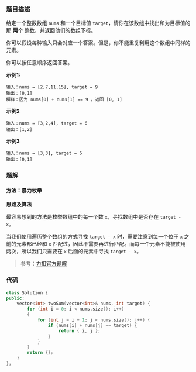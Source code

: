 ### 题目描述

给定一个整数数组 `nums` 和一个目标值 `target`，请你在该数组中找出和为目标值的那 **两个** 整数，并返回他们的数组下标。

你可以假设每种输入只会对应一个答案。但是，你不能重复利用这个数组中同样的元素。

你可以按任意顺序返回答案。

**示例1:**

```
输入：nums = [2,7,11,15], target = 9
输出：[0,1]
解释：因为 nums[0] + nums[1] == 9 ，返回 [0, 1] 
```

**示例2**

```
输入：nums = [3,2,4], target = 6
输出：[1,2]
```

**示例3**

```
输入：nums = [3,3], target = 6
输出：[0,1]
```

### 题解

#### 方法：暴力枚举

**思路及算法**

最容易想到的方法是枚举数组中的每一个数 `x`，寻找数组中是否存在 `target - x`。

当我们使用遍历整个数组的方式寻找 `target - x` 时，需要注意到每一个位于 `x` 之前的元素都已经和 `x` 匹配过，因此不需要再进行匹配。而每一个元素不能被使用两次，所以我们只需要在 `x` 后面的元素中寻找 `target - x`。

> 参考：[力扣官方题解](https://leetcode.cn/problems/two-sum/solutions/434597/liang-shu-zhi-he-by-leetcode-solution/)

### 代码

```c++
class Solution {
public:
    vector<int> twoSum(vector<int>& nums, int target) {
		for (int i = 0; i < nums.size(); i++)
		{
			for (int j = i + 1; j < nums.size(); j++) {
				if (nums[i] + nums[j] == target) {
					return { i, j };
				}
			}
		}
		return {};
    }
};
```